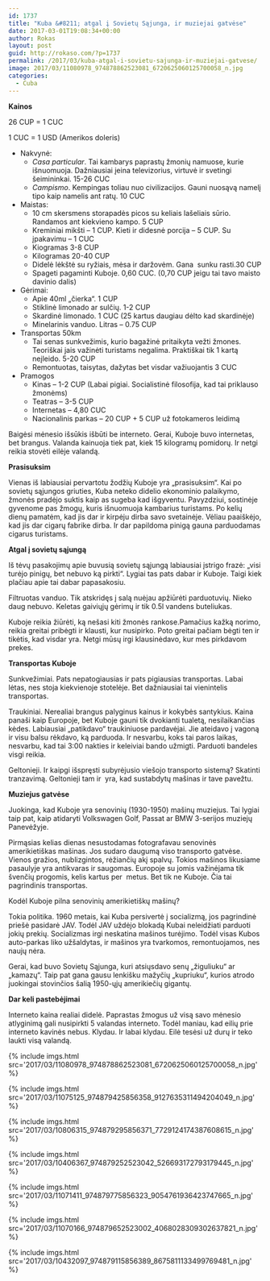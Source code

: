 ```yaml
---
id: 1737
title: "Kuba &#8211; atgal į Sovietų Sąjunga, ir muziejai gatvėse"
date: 2017-03-01T19:08:34+00:00
author: Rokas
layout: post
guid: http://rokaso.com/?p=1737
permalink: /2017/03/kuba-atgal-i-sovietu-sajunga-ir-muziejai-gatvese/
image: 2017/03/11080978_974878862523081_6720625060125700058_n.jpg
categories:
  - Cuba
---
```


**Kainos**

26 CUP = 1 CUC

1 CUC = 1 USD (Amerikos doleris)

- Nakvynė:
  - _Casa particular_. Tai kambarys paprastų žmonių namuose, kurie išnuomuoja. Dažniausiai įeina televizorius, virtuvė ir svetingi šeimininkai. 15-26 CUC
  - _Campismo_. Kempingas toliau nuo civilizacijos. Gauni nuosąvą namelį tipo kaip namelis ant ratų. 10 CUC
- Maistas:
  - 10 cm skersmens storapadės picos su keliais lašeliais sūrio. Randamos ant kiekvieno kampo. 5 CUP
  - Kreminiai mikšti – 1 CUP. Kieti ir didesnė porcija – 5 CUP. Su įpakavimu – 1 CUC
  - Kiogramas 3-8 CUP
  - Kilogramas 20-40 CUP
  - Didelė lėkštė su ryžiais, mėsa ir daržovėm. Gana  sunku rasti.30 CUP
  - Spageti pagaminti Kuboje. 0,60 CUC. (0,70 CUP jeigu tai tavo maisto davinio dalis)
- Gėrimai:
  - Apie 40ml „čierka“. 1 CUP
  - Stiklinė limonado ar sulčių. 1-2 CUP
  - Skardinė limonado. 1 CUC (25 kartus daugiau dėlto kad skardinėje)
  - Minelarinis vanduo. Litras – 0.75 CUP
- Transportas 50km
  - Tai senas sunkvežimis, kurio bagažinė pritaikyta vežti žmones. Teoriškai jais važinėti turistams negalima. Praktiškai tik 1 kartą neįleido. 5-20 CUP
  - Remontuotas, taisytas, dažytas bet visdar važiuojantis 3 CUC
- Pramogos
  - Kinas – 1-2 CUP (Labai pigiai. Socialistinė filosofija, kad tai priklauso žmonėms)
  - Teatras – 3-5 CUP
  - Internetas – 4,80 CUC
  - Nacionalinis parkas &#8211; 20 CUP + 5 CUP už fotokameros leidimą

Baigėsi mėnesio išsūkis išbūti be interneto. Gerai, Kuboje buvo internetas, bet brangus. Valanda kainuoja tiek pat, kiek 15 kilogramų pomidorų. Ir netgi reikia stovėti eilėje valandą.

**Prasisuksim**

Vienas iš labiausiai pervartotu žodžių Kuboje yra „prasisuksim“. Kai po sovietų sąjungos griuties, Kuba neteko didelio ekonominio palaikymo, žmonės pradėjo suktis kaip as sugeba kad išgyventu. Pavyzdziui, sostinėje gyvenome pas žmogų, kuris išnuomuoja kambarius turistams. Po kelių dienų pamatėm, kad jis dar ir kirpėju dirba savo svetainėje. Vėliau paaiškėjo, kad jis dar cigarų fabrike dirba. Ir dar papildoma pinigą gauna parduodamas cigarus turistams.

**Atgal į sovietų sąjungą**

Iš tėvų pasakojimų apie buvusią sovietų sąjungą labiausiai įstrigo frazė: „visi turėjo pinigų, bet nebuvo ką pirkti“. Lygiai tas pats dabar ir Kuboje. Taigi kiek plačiau apie tai dabar papasakosiu.

Filtruotas vanduo. Tik atskridęs į salą nuėjau apžiūrėti parduotuvių. Nieko daug nebuvo. Keletas gaiviųjų gėrimų ir tik 0.5l vandens buteliukas.

Kuboje reikia žiūrėti, ką nešasi kiti žmonės rankose.Pamačius kažką norimo, reikia greitai pribėgti ir klausti, kur nusipirko. Poto greitai pačiam bėgti ten ir tikėtis, kad visdar yra. Netgi mūsų irgi klausinėdavo, kur mes pirkdavom prekes.

**Transportas Kuboje**

Sunkvežimiai. Pats nepatogiausias ir pats pigiausias transportas. Labai lėtas, nes stoja kiekvienoje stotelėje. Bet dažniausiai tai vienintelis transportas.

Traukiniai. Nerealiai brangus palyginus kainus ir kokybės santykius. Kaina panaši kaip Europoje, bet Kuboje gauni tik dvokianti tualetą, nesilaikančias kėdes. Labiausiai „patikdavo“ traukiniuose pardavėjai. Jie ateidavo į vagoną ir visu balsu rėkdavo, ką parduoda. Ir nesvarbu, koks tai paros laikas, nesvarbu, kad tai 3:00 nakties ir keleiviai bando užmigti. Parduoti bandeles visgi reikia.

Geltonieji. Ir kaipgi išspręsti subyrėjusio viešojo transporto sistemą? Skatinti tranzavimą. Geltonieji tam ir  yra, kad sustabdytų mašinas ir tave pavežtu.

**Muziejus gatvėse**

Juokinga, kad Kuboje yra senovinių (1930-1950) mašinų muziejus. Tai lygiai taip pat, kaip atidaryti Volkswagen Golf, Passat ar BMW 3-serijos muziejų Panevėžyje.

Pirmąsias kelias dienas nesustodamas fotografavau senovinės amerikietiškas mašinas. Jos sudaro daugumą viso transporto gatvėse. Vienos gražios, nublizgintos, rėžiančių akį spalvų. Tokios mašinos likusiame pasaulyje yra antikvaras ir saugomas. Europoje su jomis važinėjama tik švenčių progomis, kelis kartus per  metus. Bet tik ne Kuboje. Čia tai pagrindinis transportas.

Kodėl Kuboje pilna senovinių amerikietiškų mašinų?

Tokia politika. 1960 metais, kai Kuba persivertė į socializmą, jos pagrindinė priešė pasidarė JAV. Todėl JAV uždėjo blokadą Kubai neleidžiati parduoti jokių prekių. Socializmas irgi neskatina mašinos turėjimo. Todėl visas Kubos auto-parkas liko užšaldytas, ir mašinos yra tvarkomos, remontuojamos, nes naujų nėra.

Gerai, kad buvo Sovietų Sąjunga, kuri atsiųsdavo senų „žiguliuku“ ar „kamazų“. Taip pat gana gausu lenkišku mažyčių „kupriuku“, kurios atrodo juokingai stovinčios šalią 1950-ųjų amerikiečių gigantų.

**Dar keli pastebėjimai**

Interneto kaina realiai didelė. Paprastas žmogus už visą savo mėnesio atlyginimą gali nusipirkti 5 valandas interneto. Todėl maniau, kad eilių prie interneto kavinės nebus. Klydau. Ir labai klydau. Eilė tesėsi už durų ir teko laukti visą valandą.

{% include imgs.html src='2017/03/11080978_974878862523081_6720625060125700058_n.jpg' %}

{% include imgs.html src='2017/03/11075125_974879425856358_9127635311494204049_n.jpg' %}

{% include imgs.html src='2017/03/10806315_974879295856371_7729124174387608615_n.jpg' %}

{% include imgs.html src='2017/03/10406367_974879252523042_526693172793179445_n.jpg' %}

{% include imgs.html src='2017/03/11071411_974879775856323_9054761936423747665_n.jpg' %}

{% include imgs.html src='2017/03/11070166_974879652523002_4068028309302637821_n.jpg' %}

{% include imgs.html src='2017/03/10432097_974879115856389_8675811133499769481_n.jpg' %}
